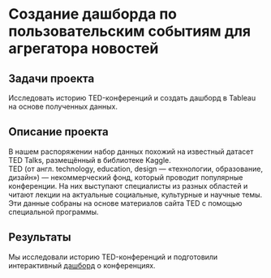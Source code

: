 # Создание дашборда по пользовательским событиям для агрегатора новостей

## Задачи проекта
Исследовать историю TED-конференций и создать дашборд в Tableau на основе полученных данных.

## Описание проекта 
В нашем распоряжении набор данных похожий на известный датасет TED Talks, размещённый в библиотеке Kaggle.\
TED (от англ. technology, education, design — «технологии, образование, дизайн») — некоммерческий фонд, который проводит популярные конференции. 
На них выступают специалисты из разных областей и читают лекции на актуальные социальные, культурные и научные темы.\
Эти данные собраны на основе материалов сайта TED с помощью специальной программы.

## Результаты 
Мы исследовали историю TED-конференций и подготовили интерактивный [дашборд](https://public.tableau.com/app/profile/nata.soroka/viz/TED_17072257175820/sheet14_1)  о конференциях.


